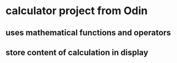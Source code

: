 # calculator project from Odin

## uses mathematical functions and operators

## store content of calculation in display